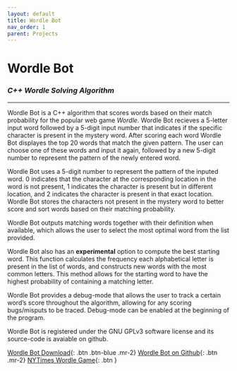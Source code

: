 ```yaml
---
layout: default
title: Wordle Bot
nav_order: 1
parent: Projects
---
```


# Wordle Bot 

### *C++ Wordle Solving Algorithm*

---

Wordle Bot is a C++ algorithm that scores words based on their match probability for the popular web game *Wordle*. Wordle Bot recieves a 5-letter input word followed by a 5-digit input number that indicates if the specific character is present in the mystery word. After scoring each word Wordle Bot displayes the top 20 words that match the given pattern. The user can choose one of these words and input it again, followed by a new 5-digit number to represent the pattern of the newly entered word.

Wordle Bot uses a 5-digit number to represent the pattern of the inputed word. 0 indicates that the character at the corresponding location in the word is not present, 1 indicates the character is present but in different location, and 2 indicates the character is present in that exact location. Wordle Bot stores the characters not present in the mystery word to better score and sort words based on their matching probability.

Wordle Bot outputs matching words together with their definition when available, which allows the user to select the most optimal word from the list provided.

Wordle Bot also has an **experimental** option to compute the best starting word. This function calculates the frequency each alphabetical letter is present in the list of words, and constructs new words with the most common letters. This method allows for the starting word to have the highest probability of containing a matching letter.

Wordle Bot provides a debug-mode that allows the user to track a certain word’s score throughout the algorithm, allowing for any scoring bugs/misputs to be traced. Debug-mode can be enabled at the beginning of the program.

Wordle Bot is registered under the GNU GPLv3 software license and its source-code is avaiable on github.

[Wordle Bot Download](executables/WordleBot.exe){: .btn .btn-blue .mr-2}
[Wordle Bot on Github](https://github.com/vladi443/wordle-dictionary-solver/blob/main/README.md){: .btn .mr-2}
[NYTimes Wordle Game](https://www.nytimes.com/games/wordle/index.html){: .btn }

